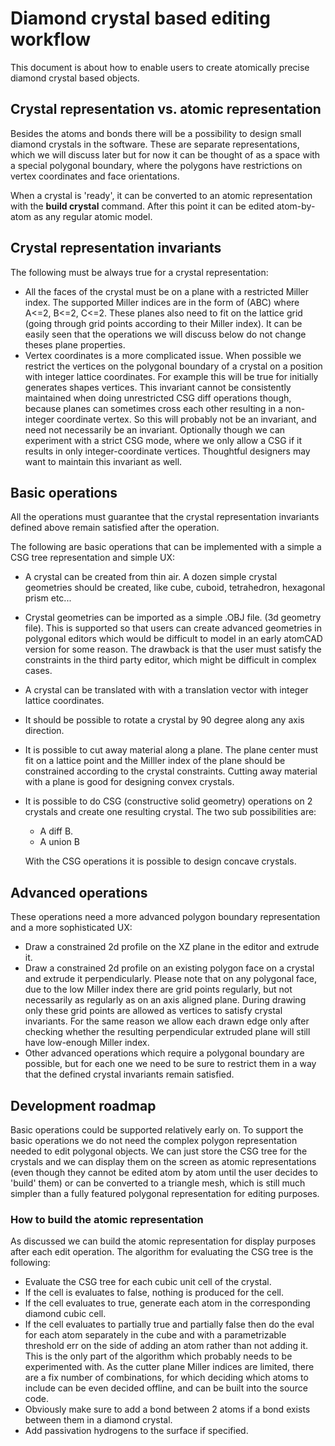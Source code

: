 # Diamond crystal based editing workflow

This document is about how to enable users to create atomically precise diamond crystal based objects.

## Crystal representation vs. atomic representation

Besides the atoms and bonds there will be a possibility to design small diamond crystals in the software. These are separate representations, which we will discuss later but for now it can be thought of as a space with a special polygonal boundary, where the polygons have restrictions on vertex coordinates and face orientations.

When a crystal is 'ready', it can be converted to an atomic representation with the **build crystal** command. After this point it can be edited atom-by-atom as any regular atomic model.

## Crystal representation invariants

The following must be always true for a crystal representation:

- All the  faces of the crystal must be on a plane with a restricted Miller index. The supported Miller indices are in the form of (ABC) where A<=2, B<=2, C<=2. These planes also need to fit on the lattice grid (going through grid points according to their Miller index). It can be easily seen that the operations we will discuss below do not change theses plane properties.
- Vertex coordinates is a more complicated issue. When possible we restrict the vertices on the polygonal boundary of a crystal on a position with integer lattice coordinates. For example this will be true for initially generates shapes vertices. This invariant cannot be consistently maintained when doing unrestricted CSG diff operations though, because planes can sometimes cross each other resulting in a non-integer coordinate vertex. So this will probably not be an invariant, and need not necessarily be an invariant. Optionally though we can experiment with a strict CSG mode, where we only allow a CSG if it results in only integer-coordinate vertices. Thoughtful designers may want to maintain this invariant as well.

## Basic operations

All the operations must guarantee that the crystal representation invariants defined above remain satisfied after the operation.

The following are basic operations that can be implemented with a simple a CSG tree representation and simple UX:

- A crystal can be created from thin air. A dozen simple crystal geometries should be created, like cube, cuboid, tetrahedron, hexagonal prism etc...
- Crystal geometries can be imported as a simple .OBJ file. (3d geometry file). This is supported so that users can create advanced geometries in polygonal editors which would be difficult to model in an early atomCAD version for some reason. The drawback is that the user must satisfy the constraints in the third party editor, which might be difficult in complex cases.  

- A crystal can be translated with with a translation vector with integer lattice coordinates.

- It should be possible to rotate a crystal by 90 degree along any axis direction.

- It is possible to cut away material along a plane. The plane center must fit on a lattice point and the MiIller index of the plane should be constrained according to the crystal constraints. Cutting away material with a plane is good for designing convex crystals.

- It is possible to do CSG (constructive solid geometry) operations on 2 crystals and create one resulting crystal. The two sub possibilities are:

  - A diff B.
  - A union B

  With the CSG operations it is possible to design concave crystals.

## Advanced operations

These operations need a more advanced polygon boundary representation and a more sophisticated UX:

- Draw a constrained 2d profile on the XZ plane in the editor and extrude it.
- Draw a constrained 2d profile on an existing polygon face on a crystal and extrude it perpendicularly. Please note that on any polygonal face, due to the low Miller index there are grid points regularly, but not necessarily as regularly as on an axis aligned plane. During drawing only these grid points are allowed as vertices to satisfy crystal invariants. For the same reason we allow each drawn edge only after checking whether the resulting perpendicular extruded plane will still have low-enough Miller index.
- Other advanced operations which require a polygonal boundary are possible, but for each one we need to be sure to restrict them in a way that the defined crystal invariants remain satisfied.

## Development roadmap

Basic operations could be supported relatively early on. To support the basic operations we do not need the complex polygon representation needed to edit polygonal objects. We can just store the CSG tree for the crystals and we can display them on the screen as atomic representations (even though they cannot be edited atom by atom until the user decides to 'build' them) or can be converted to a triangle mesh, which is still much simpler than a fully featured polygonal representation for editing purposes.

### How to build the atomic representation

As discussed we can build the atomic representation for display purposes after each edit operation. The algorithm for evaluating the CSG tree is the following:

- Evaluate the CSG tree for each cubic unit cell of the crystal.
- If the cell is evaluates to false, nothing is produced for the cell.
- If the cell evaluates to true, generate each atom in the corresponding diamond cubic cell.
- If the cell evaluates to partially true and partially false then do the eval for each atom separately in the cube and with a parametrizable threshold err on the side of adding an atom rather than not adding it. This is the only part of the algorithm which probably needs to be experimented with. As the cutter plane Miller indices are limited, there are a fix number of combinations, for which deciding which atoms to include can be even decided offline, and can be built into the source code.
- Obviously make sure to add a bond between 2 atoms if a bond exists between them in a diamond crystal.
- Add passivation hydrogens to the surface if specified. 